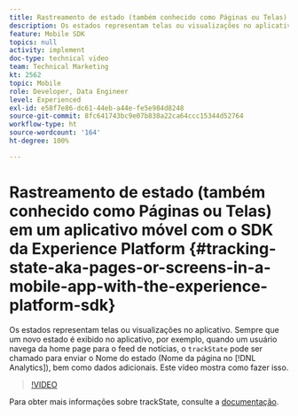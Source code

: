 ```yaml
---
title: Rastreamento de estado (também conhecido como Páginas ou Telas) em um aplicativo móvel com o SDK da Experience Platform
description: Os estados representam telas ou visualizações no aplicativo. Sempre que um novo estado é exibido em seu aplicativo, por exemplo, quando um usuário navega da home page para o feed de notícias, “trackState” pode ser chamado para enviar o Nome do estado (Nome da página no Analytics), bem como dados adicionais. Este vídeo mostra como fazer isso.
feature: Mobile SDK
topics: null
activity: implement
doc-type: technical video
team: Technical Marketing
kt: 2562
topic: Mobile
role: Developer, Data Engineer
level: Experienced
exl-id: e58f7e86-dc61-44eb-a44e-fe5e984d8248
source-git-commit: 8fc641743bc9e07b838a22ca64ccc15344d52764
workflow-type: ht
source-wordcount: '164'
ht-degree: 100%

---
```


# Rastreamento de estado (também conhecido como Páginas ou Telas) em um aplicativo móvel com o SDK da Experience Platform {#tracking-state-aka-pages-or-screens-in-a-mobile-app-with-the-experience-platform-sdk}

Os estados representam telas ou visualizações no aplicativo. Sempre que um novo estado é exibido no aplicativo, por exemplo, quando um usuário navega da home page para o feed de notícias, o `trackState` pode ser chamado para enviar o Nome do estado (Nome da página no [!DNL Analytics]), bem como dados adicionais. Este vídeo mostra como fazer isso.

>[!VIDEO](https://video.tv.adobe.com/v/26260/?quality=12&learn=on)

Para obter mais informações sobre trackState, consulte a [documentação](https://aep-sdks.gitbook.io/docs/using-mobile-extensions/mobile-core/configuration-reference/mobile-core-api-reference).

